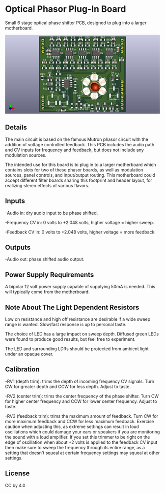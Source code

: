 # Optical Phasor Plug-In Board

Small 6 stage optical phase shifter PCB, designed to plug into a larger motherboard.

![](pics/board_top.jpg)


## Details

The main circuit is based on the famous Mutron phasor circuit with the addition of voltage controlled feedback. This PCB includes the audio path and CV inputs for frequency and feedback, but does not include any modulation sources.

The intended use for this board is to plug in to a larger motherboard which contains slots for two of these phasor boards, as well as modulation sources, panel controls, and input/output routing. This motherboard could accept different filter boards sharing this footprint and header layout, for realizing stereo effects of various flavors.


## Inputs

-Audio in: dry audio input to be phase shifted.

-Frequency CV in: 0 volts to +2.048 volts, higher voltage = higher sweep.

-Feedback CV in: 0 volts to +2.048 volts, higher voltage = more feedback.


## Outputs

-Audio out: phase shifted audio output.


## Power Supply Requirements

A bipolar 12 volt power supply capable of supplying 50mA is needed. This will typically come from the motherboard.


## Note About The Light Dependent Resistors

Low on resistance and high off resistance are desirable if a wide sweep range is wanted. Slow/fast response is up to personal taste.

The choice of LED has a large impact on sweep depth. Diffused green LEDs were found to produce good results, but feel free to experiment.

The LED and surrounding LDRs should be protected from ambient light under an opaque cover.


## Calibration

-RV1 (depth trim): trims the depth of incoming frequency CV signals. Turn CW for greater depth and CCW for less depth. Adjust to taste.

-RV2 (center trim): trims the center frequency of the phase shifter. Turn CW for higher center frequency and CCW for lower center frequency. Adjust to taste.

-RV3 (feedback trim): trims the maximum amount of feedback. Turn CW for more maximum feedback and CCW for less maximum feedback. Exercise caution when adjusting this, as extreme settings can result in loud oscillations which could damage your ears or speakers if you are monitoring the sound with a loud amplifier. If you set this trimmer to be right on the edge of oscillation when about +2 volts is applied to the feedback CV input then make sure to sweep the frequency through its entire range, as a setting that doesn't squeal at certain frequency settings may squeal at other settings.


## License
CC by 4.0
